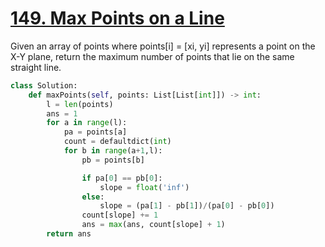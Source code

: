 # [149. Max Points on a Line](https://leetcode.com/problems/max-points-on-a-line/description/)

Given an array of points where points[i] = [xi, yi] represents a point on the X-Y plane, return the maximum number of points that lie on the same straight line.

```py
class Solution:
    def maxPoints(self, points: List[List[int]]) -> int:
        l = len(points)
        ans = 1
        for a in range(l):
            pa = points[a]
            count = defaultdict(int)
            for b in range(a+1,l):
                pb = points[b]

                if pa[0] == pb[0]:
                    slope = float('inf')
                else:
                    slope = (pa[1] - pb[1])/(pa[0] - pb[0])
                count[slope] += 1
                ans = max(ans, count[slope] + 1) 
        return ans
```
